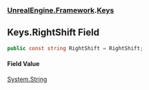 ### [UnrealEngine.Framework](UnrealEngine_Framework.md 'UnrealEngine.Framework').[Keys](Keys.md 'UnrealEngine.Framework.Keys')
## Keys.RightShift Field
```csharp
public const string RightShift = RightShift;
```
#### Field Value
[System.String](https://docs.microsoft.com/en-us/dotnet/api/System.String 'System.String')
